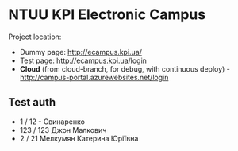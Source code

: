 # NTUU KPI Electronic Campus #

Project location: 

* Dummy page: http://ecampus.kpi.ua/
* Test page: http://ecampus.kpi.ua/login
* **Cloud** (from cloud-branch, for debug, with continuous deploy) - http://campus-portal.azurewebsites.net/login

## Test auth 
* 1 / 12 - Свинаренко
* 123 / 123 Джон Малкович 
* 2 / 21 Мелкумян Катерина Юріївна 